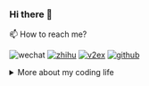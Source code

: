 ### Hi there 👋

📫 How to reach me?

![wechat](https://img.shields.io/static/v1?style=flat&label=wechat&message=zheeeng001&color=7BB32E&logo=wechat)
[![zhihu](https://img.shields.io/static/v1?style=flat&label=知乎&message=zheeeng&color=0084ff&logo=zhihu)](https://www.zhihu.com/people/zheeeng)
[![v2ex](https://img.shields.io/static/v1?style=flat&label=v2ex&message=sunjourney&labelColor=000)](https://v2ex.com/member/sunjourney)
[![github](https://img.shields.io/static/v1?style=flat&label=github&message=sunjourney&logo=github)](https://github.com/zheeeng)

<details>
<summary>More about my coding life</summary>

![LeetCode progress](https://leetcode-badge.chyroc.cn/?name=zheeeng&refresh=true)

![Top Langs](https://github-readme-stats.vercel.app/api/top-langs/?username=zheeeng&layout=compact)

![Zheeeng's github stats](https://github-readme-stats.vercel.app/api?username=zheeeng&count_private=true&show_icons=true&theme=onedark)

</details>
